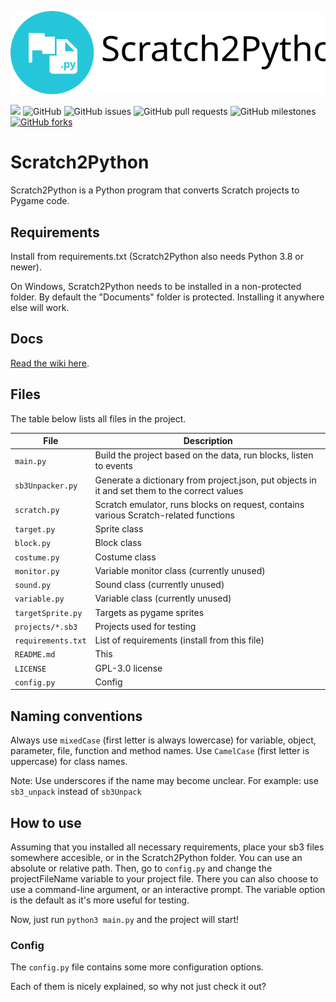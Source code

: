 
![Logo](s2p.svg)

<img src="https://img.shields.io/github/languages/top/Secret-chest/Scratch2Python?labelColor=546e7a&color=26c6da&logo=python&logoColor=26c6da&style=flat-square"> <img alt="GitHub" src="https://img.shields.io/github/license/Secret-chest/Scratch2Python?style=flat-square&labelColor=546e7a&color=ffa000"> <img alt="GitHub issues" src="https://img.shields.io/github/issues/Secret-chest/Scratch2Python?labelColor=546e7a&color=64dd17&logo=github&logoColor=ffffff&style=flat-square"> <img alt="GitHub pull requests" src="https://img.shields.io/github/issues-pr/Secret-chest/Scratch2Python?labelColor=546e7a&color=64dd17&logo=github&logoColor=ffffff&style=flat-square"> <img alt="GitHub milestones" src="https://img.shields.io/github/milestones/open/Secret-chest/Scratch2Python?labelColor=546e7a&color=64dd17&style=flat-square"><a href="https://github.com/Secret-chest/scratch2python/network"> <img alt="GitHub forks" src="https://img.shields.io/github/forks/Secret-chest/scratch2python?labelColor=546e7a&color=ffc107&logo=github&logoColor=ffffff&style=flat-square"></a>

# Scratch2Python
Scratch2Python is a Python program that converts Scratch projects to Pygame code.

## Requirements
Install from requirements.txt (Scratch2Python also needs Python 3.8 or newer).

On Windows, Scratch2Python needs to be installed in a non-protected folder.
By default the "Documents" folder is protected. Installing it anywhere else will work.

## Docs
[Read the wiki here](https://github.com/Secret-chest/scratch2python/wiki).

## Files
The table below lists all files in the project.

| File               | Description                                                                                   |
|--------------------|-----------------------------------------------------------------------------------------------|
| `main.py`          | Build the project based on the data, run blocks, listen to events                             |
| `sb3Unpacker.py`   | Generate a dictionary from project.json, put objects in it and set them to the correct values |
| `scratch.py`       | Scratch emulator, runs blocks on request, contains various Scratch-related functions          |
| `target.py`        | Sprite class                                                                                  |
| `block.py`         | Block class                                                                                   |
| `costume.py`       | Costume class                                                                                 |
| `monitor.py`       | Variable monitor class (currently unused)                                                     | 
| `sound.py`         | Sound class (currently unused)                                                                |
| `variable.py`      | Variable class (currently unused)                                                             |
| `targetSprite.py`  | Targets as pygame sprites                                                                     |
| `projects/*.sb3`   | Projects used for testing                                                                     |
| `requirements.txt` | List of requirements (install from this file)                                                 |
| `README.md`        | This                                                                                          |
| `LICENSE`          | GPL-3.0 license                                                                               |
| `config.py`        | Config                                                                                        |

## Naming conventions
Always use `mixedCase` (first letter is always lowercase) for variable, object, parameter, file, function and method names.
Use `CamelCase` (first letter is uppercase) for class names.

Note: Use underscores if the name may become unclear. For example: use `sb3_unpack` instead of `sb3Unpack`

## How to use 
Assuming that you installed all necessary requirements, place your sb3 files somewhere accesible, or in the Scratch2Python folder. You can use an absolute or relative path.
Then, go to `config.py` and change the projectFileName variable to your project file.
There you can also choose to use a command-line argument, or an interactive prompt. The variable option is the default as it's more useful for testing.

Now, just run `python3 main.py` and the project will start!

### Config
The `config.py` file contains some more configuration options.

Each of them is nicely explained, so why not just check it out?
